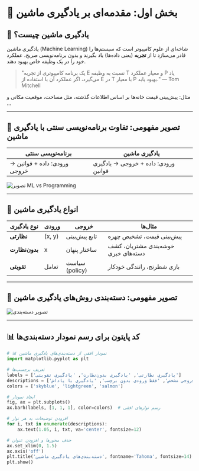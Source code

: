 # 📘 بخش اول: مقدمه‌ای بر یادگیری ماشین

## 🧠 یادگیری ماشین چیست؟

یادگیری ماشین (Machine Learning) شاخه‌ای از علوم کامپیوتر است که سیستم‌ها را قادر می‌سازد تا از **تجربه** (یعنی داده‌ها) یاد بگیرند و بدون برنامه‌نویسی صریح، عملکرد خود را در یک وظیفه خاص بهبود دهند.

> "یک برنامه کامپیوتری از تجربه E نسبت به وظیفه T و معیار عملکرد P یاد می‌گیرد، اگر عملکرد آن با استفاده از E در T با معیار P بهبود یابد." — Tom Mitchell

مثال: پیش‌بینی قیمت خانه‌ها بر اساس اطلاعات گذشته، مثل مساحت، موقعیت مکانی و ...

---

## 📸 تصویر مفهومی: تفاوت برنامه‌نویسی سنتی با یادگیری ماشین

| برنامه‌نویسی سنتی | یادگیری ماشین |
|------------------|---------------|
| ورودی: داده + قوانین → خروجی | ورودی: داده + خروجی → یادگیری قوانین |

![تصویر ML vs Programming](https://miro.medium.com/v2/resize:fit:1400/format:webp/1*AKZyIShZplmFe1XUtY1tFw.png)

---

## 🧭 انواع یادگیری ماشین

| نوع یادگیری        | ورودی     | خروجی         | مثال‌ها                                  |
|------------------|-----------|----------------|-------------------------------------------|
| **نظارتی**         | (x, y)     | تابع پیش‌بینی | پیش‌بینی قیمت، تشخیص چهره               |
| **بدون‌نظارت**      | x         | ساختار پنهان  | خوشه‌بندی مشتریان، کشف دسته‌های خبری    |
| **تقویتی**         | تعامل     | سیاست (policy) | بازی شطرنج، رانندگی خودکار              |

---

## 📸 تصویر مفهومی: دسته‌بندی روش‌های یادگیری ماشین

![تصویر دسته‌بندی](https://editor.analyticsvidhya.com/uploads/620bda60d4b8f-ML3.png)

---

## 📊 کد پایتون برای رسم نمودار دسته‌بندی‌ها

```python
# 📊 نمودار افقی از دسته‌بندی‌های یادگیری ماشین
import matplotlib.pyplot as plt

# تعریف برچسب‌ها
labels = ['یادگیری نظارتی', 'یادگیری بدون‌نظارت', 'یادگیری تقویتی']
descriptions = ['ورودی و خروجی مشخص', 'فقط ورودی بدون برچسب', 'یادگیری با پاداش']
colors = ['skyblue', 'lightgreen', 'salmon']

# ایجاد نمودار
fig, ax = plt.subplots()
ax.barh(labels, [1, 1, 1], color=colors)  # رسم نوارهای افقی

# افزودن توضیحات به هر نوار
for i, txt in enumerate(descriptions):
    ax.text(1.05, i, txt, va='center', fontsize=12)

# حذف محورها و افزودن عنوان
ax.set_xlim(0, 1.5)
ax.axis('off')
plt.title('دسته‌بندی‌های یادگیری ماشین', fontname='Tahoma', fontsize=14)
plt.show()
